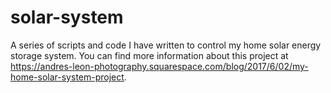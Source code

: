 # solar-system
A series of scripts and code I have written to control my home solar energy storage system. You can find more information about this project at https://andres-leon-photography.squarespace.com/blog/2017/6/02/my-home-solar-system-project.
